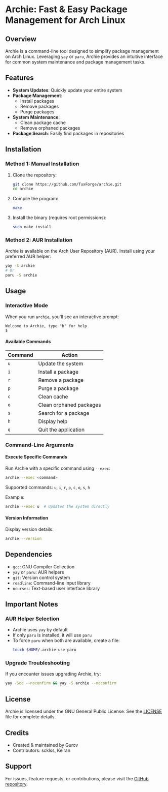 # Archie: Fast & Easy Package Management for Arch Linux

## Overview

Archie is a command-line tool designed to simplify package management on Arch Linux. Leveraging `yay` or `paru`, Archie provides an intuitive interface for common system maintenance and package management tasks.

## Features

- **System Updates**: Quickly update your entire system
- **Package Management**: 
  - Install packages
  - Remove packages
  - Purge packages
- **System Maintenance**:
  - Clean package cache
  - Remove orphaned packages
- **Package Search**: Easily find packages in repositories

## Installation

### Method 1: Manual Installation

1. Clone the repository:
   ```sh
   git clone https://github.com/TuxForge/archie.git
   cd archie
   ```

2. Compile the program:
   ```sh
   make
   ```

3. Install the binary (requires root permissions):
   ```sh
   sudo make install
   ```

### Method 2: AUR Installation

Archie is available on the Arch User Repository (AUR). Install using your preferred AUR helper:

```sh
yay -S archie
# Or
paru -S archie
```

## Usage

### Interactive Mode

When you run `archie`, you'll see an interactive prompt:

```
Welcome to Archie, type "h" for help
$
```

#### Available Commands

| Command | Action |
|---------|--------|
| `u` | Update the system |
| `i` | Install a package |
| `r` | Remove a package |
| `p` | Purge a package |
| `c` | Clean cache |
| `o` | Clean orphaned packages |
| `s` | Search for a package |
| `h` | Display help |
| `q` | Quit the application |

### Command-Line Arguments

#### Execute Specific Commands

Run Archie with a specific command using `--exec`:

```sh
archie --exec <command>
```

Supported commands: `u`, `i`, `r`, `p`, `c`, `o`, `s`, `h`

Example:
```sh
archie --exec u  # Updates the system directly
```

#### Version Information

Display version details:
```sh
archie --version
```

## Dependencies

- `gcc`: GNU Compiler Collection
- `yay` or `paru`: AUR helpers
- `git`: Version control system
- `readline`: Command-line input library
- `ncurses`: Text-based user interface library

## Important Notes

### AUR Helper Selection

- Archie uses `yay` by default
- If only `paru` is installed, it will use `paru`
- To force `paru` when both are available, create a file:
  ```sh
  touch $HOME/.archie-use-paru
  ```

### Upgrade Troubleshooting

If you encounter issues upgrading Archie, try:
```sh
yay -Scc --noconfirm && yay -S archie --noconfirm
```

## License

Archie is licensed under the GNU General Public License. See the [LICENSE](LICENSE) file for complete details.

## Credits

- Created & maintained by Gurov
- Contributors: scklss, Keiran

## Support

For issues, feature requests, or contributions, please visit the [GitHub repository](https://github.com/TuxForge/archie).
